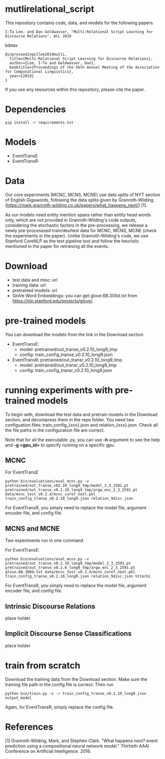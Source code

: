 # mutlirelational_script
This repository contains code, data, and models for the following papers. 

```
I-Ta Lee, and Dan Goldwasser, "Multi-Relational Script Learning for Discourse Relations", ACL 2019
```

bibtex
```
@inproceedings{lee2019multi,
  title={Multi-Relational Script Learning for Discourse Relations},
  author={Lee, I-Ta and Goldwasser, Dan},
  booktitle={Proceedings of the 56th Annual Meeting of the Association for Computational Linguistics},
  year={2019}
}
```

If you use any resources within this repository, please cite the paper.

# Dependencies

```
pip install -r requirements.txt
```

# Models

- EventTransE
- EventTransR


# Data

Our core experiments (MCNC, MCNS, MCNE) use data splits of NYT section of English Gigawords, following the data splits given by Granroth-Wilding (https://mark.granroth-wilding.co.uk/papers/what_happens_next/) [1].

As our models need entity mention spans rather than entity head words only, which are not provided in Granroth-Wilding's code outputs, considering the stochastic factors in the pre-processing, we release a newly pre-processsed train/dev/test data for MCNC, MCNS, MCNE (check the experiments in the paper). Unlike Granroth-Wilding's code, we use Stanford CoreNLP as the text pipeline tool and follow the heuristic mentioned in the paper for retrieving all the events.

# Download

  - test data and misc: url
  - training data: url
  - pretrained models: url
  - GloVe Word Embeddings: you can get glove.6B.300d.txt from https://nlp.stanford.edu/projects/glove/. 

# pre-trained models

You can download the models from the link in the Download section

- EventTransE: 
    - model: pretrained/out_transe_v0.2.10_long9_tmp
    - config: train_config_transe_v0.2.10_long9.json
- EventTransR: pretrained/out_transr_v0.2.10_long9_tmp
    - model: pretrained/out_transr_v0.2.10_long9_tmp
    - config: train_config_transr_v0.2.10_long9.json

# running experiments with pre-trained models

To begin with, download the test data and pretrain models in the Download section, and decompress them in the repo folder. You need two configuation files: train_config_{xxx}.json and relation_{xxx}.json. Check all the file paths in the configuration file are correct.

Note that for all the executable .py, you can use **-h** argument to see the help and **-g <gpu_id>** to specify running on a specific gpu.

## MCNC

For EventTransE
```
python bin/evaluations/eval_mcnc.py -v pretrained/out_transe_v02.10_long9_tmp/model_2_3_2591.pt pretrained/out_transe_v0.2.10_long9_tmp/argw_enc_2_3_2591.pt data/mcnc_test_v0.3.4/mcnc_coref_next.pkl train_config_transe_v0.2.10_long9.json relation_9disc.json
```

For EventTransR, you simply need to replace the model file, argument encoder file, and config file.


## MCNS and MCNE

Two experiments run in one command.

For EventTransE:
```
python bin/evaluations/eval_mcns.py -v pretrained/out_transe_v0.2.10_long9_tmp/model_2_3_2591.pt pretrained/out_transe_v0.2.0_long9_tmp/argw_enc_2_3_2591.pt glove.6B.300d.txt data/mcnc_test_v0.3.4/mcns_coref_next.pkl train_config_transe_v0.2.10_long9.json relation_9disc.json Viterbi
```

For EventTransR, you simply need to replace the model file, argument encoder file, and config file.


## Intrinsic Discourse Relations

place holder

## Implicit Discourse Sense Classifications

place holder

# train from scratch

Download the training data from the Download section. Make sure the training file path in the config file is correct. Then run
```
python bin/train.py -v -r train_config_transe_v0.2.10_long9.json output_model
```
Again, for EventTransR, simply replace the config file.

# References

[1] Granroth-Wilding, Mark, and Stephen Clark. "What happens next? event prediction using a compositional neural network model." Thirtieth AAAI Conference on Artificial Intelligence. 2016.

